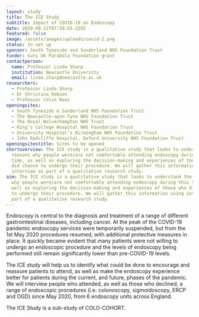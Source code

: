 ```yaml
---
layout: study
title: The ICE Study
subtitle: Impact of COVID-19 on Endoscopy
date: 2020-09-21T07:59:55.229Z
featured: false
image: /assets/images/uploads/covid-2.png
status: In set up
sponsor: South Tyneside and Sunderland NHS Foundation Trust
funder: Guts UK Parabola Foundation grant
contactperson:
  name: Professor Linda Sharp
  institution: Newcastle University
  email: linda.sharp@newcastle.ac.uk
researchers:
  - Professor Linda Sharp
  - Dr Christina Dobson
  - Professor Colin Rees
openingsites:
  - South Tyneside & Sunderland NHS Foundation Trust
  - The Newcastle-upon-Tyne NHS Foundation Trust
  - The Royal Wolverhampton NHS Trust
  - King’s College Hospital NHS Foundation Trust
  - University Hospital’s Birmingham NHS Foundation Trust
  - John Radcliffe Hospital, Oxford University NHS Foundation Trust
openingsitestitle: Sites to be opened
shortoverview: The ICE study is a qualitative study that looks to understand the
  reasons why people were/are not comfortable attending endoscopy during this
  time, as well as exploring the decision-making and experiences of those who
  did choose to undergo their procedure. We will gather this information using
  interview as part of a qualitative research study.
aim: The ICE study is a qualitative study that looks to understand the reasons
  why people were/are not comfortable attending endoscopy during this time, as
  well as exploring the decision-making and experiences of those who did choose
  to undergo their procedure. We will gather this information using interview as
  part of a qualitative research study.
---
```

Endoscopy is central to the diagnosis and treatment of a range of different gastrointestinal diseases, including cancer. At the peak of the COVID-19 pandemic endoscopy services were temporarily suspended, but from the 1st May 2020 procedures resumed, with additional protective measures in place. It quickly became evident that many patients were not willing to undergo an endoscopic procedure and the levels of endoscopy being performed still remain significantly lower than pre-COVID-19 levels.

The ICE study will help us to identify what could be done to encourage and reassure patients to attend, as well as make the endoscopy experience better for patients during the current, and future, phases of the pandemic. We will interview people who attended, as well as those who declined, a range of endoscopic procedures (i.e. colonoscopy, sigmoidoscopy, ERCP and OGD) since May 2020, from 6 endoscopy units across England. 

The ICE Study is a sub-study of COLO-COHORT.